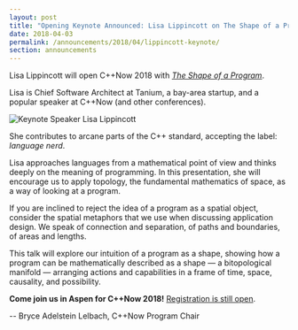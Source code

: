 ```yaml
---
layout: post
title: "Opening Keynote Announced: Lisa Lippincott on The Shape of a Program"
date: 2018-04-03
permalink: /announcements/2018/04/lippincott-keynote/
section: announcements
---
```


Lisa Lippincott will open C++Now 2018 with [_The Shape of a Program_](https://cppnow2018.sched.com/event/70ea726d2cee093cfedd7be9eaa9d691).

Lisa is Chief Software Architect at Tanium, a bay-area startup, and a popular speaker at C++Now (and other conferences).

![Keynote Speaker Lisa Lippincott](/assets/img/posts/2018/LisaLippincott.jpeg "Keynote Speaker Lisa Lippincott")

She contributes to arcane parts of the C++ standard, accepting the label: _language nerd_.

<!--break-->
Lisa approaches languages from a mathematical point of view and thinks deeply on the meaning of programming. In this presentation, she will encourage us to apply topology, the fundamental mathematics of space, as a way of looking at a program.

If you are inclined to reject the idea of a program as a spatial object, consider the spatial metaphors that we use when discussing application design. We speak of connection and separation, of paths and boundaries, of areas and lengths.

This talk will explore our intuition of a program as a shape, showing how a program can be mathematically described as a shape — a bitopological manifold — arranging actions and capabilities in a frame of time, space, causality, and possibility.

**Come join us in Aspen for C++Now 2018!** [Registration is still open](/registration/).

-- Bryce Adelstein Lelbach, C++Now Program Chair
